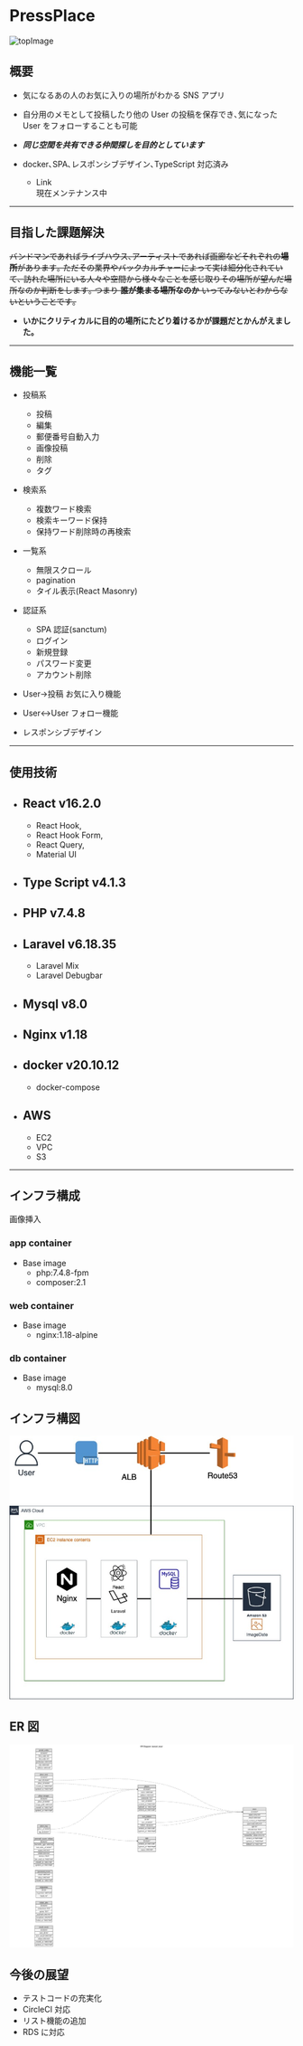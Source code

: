 # PressPlace

![topImage](https://github.com/mxxxnxxx/ImageWarehouse/blob/main/PressPlaceNginx/sphere.png)

## 概要

- 気になるあの人のお気に入りの場所がわかる SNS アプリ
- 自分用のメモとして投稿したり他の User の投稿を保存でき､気になった User をフォローすることも可能
- **_同じ空間を共有できる仲間探しを目的としています_**
- docker､SPA､レスポンシブデザイン､TypeScript 対応済み

  - Link  
    現在メンテナンス中
    <!-- - テスト用アカウント
      メールアドレス：
      パスワード : -->

---

## 目指した課題解決

~~バンドマンであればライブハウス､アーティストであれば画廊などそれぞれの**場所**があります｡
ただその業界やバックカルチャーによって実は細分化されていて､ 訪れた場所にいる人々や空間から様々なことを感じ取りその場所が望んだ場所なのか判断をします｡
つまり **誰が集まる場所なのか** いってみないとわからないということです｡~~

- **いかにクリティカルに目的の場所にたどり着けるかが課題だとかんがえました｡**

---

## 機能一覧

- 投稿系

  - 投稿
  - 編集
  - 郵便番号自動入力
  - 画像投稿
  - 削除
  - タグ

- 検索系
  - 複数ワード検索
  - 検索キーワード保持
  - 保持ワード削除時の再検索
- 一覧系
  - 無限スクロール
  - pagination
  - タイル表示(React Masonry)
- 認証系
  - SPA 認証(sanctum)
  - ログイン
  - 新規登録
  - パスワード変更
  - アカウント削除
- User->投稿 お気に入り機能
- User<->User フォロー機能

- レスポンシブデザイン

---

## 使用技術

- ## React v16.2.0
  - React Hook,
  - React Hook Form,
  - React Query,
  - Material UI
- ## Type Script v4.1.3
- ## PHP v7.4.8
- ## Laravel v6.18.35
  - Laravel Mix
  - Laravel Debugbar
- ## Mysql v8.0
- ## Nginx v1.18
- ## docker v20.10.12
  - docker-compose
- ## AWS
  - EC2
  - VPC
  - S3

---

## インフラ構成

画像挿入

### app container

- Base image
  - php:7.4.8-fpm
  - composer:2.1

### web container

- Base image
  - nginx:1.18-alpine

### db container

- Base image
  - mysql:8.0

## インフラ構図

![インフラ構図](https://github.com/mxxxnxxx/ImageWarehouse/blob/main/PressPlaceNginx/PressPlaceNginxInfrastructure.jpg)

## ER 図

![ER図](https://github.com/mxxxnxxx/ImageWarehouse/blob/main/PressPlaceNginx/PressPlaceNginxDBNR.png)

## 今後の展望

- テストコードの充実化
- CircleCI 対応
- リスト機能の追加
- RDS に対応
